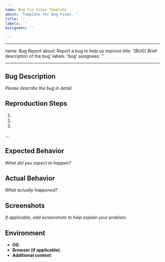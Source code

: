```yaml
---
name: Bug Fix Issue Template
about: 'Template for Bug Fixes. '
title: ''
labels: ''
assignees: ''

---
```


---
name: Bug Report
about: Report a bug to help us improve
title: '[BUG] Brief description of the bug'
labels: 'bug'
assignees: ''

---

## Bug Description

*Please describe the bug in detail.*

## Reproduction Steps

1.
2.
3.
...

## Expected Behavior

*What did you expect to happen?*

## Actual Behavior

*What actually happened?*

## Screenshots

*If applicable, add screenshots to help explain your problem.*

## Environment

- **OS**:
- **Browser (if applicable)**:
- **Additional context**:
